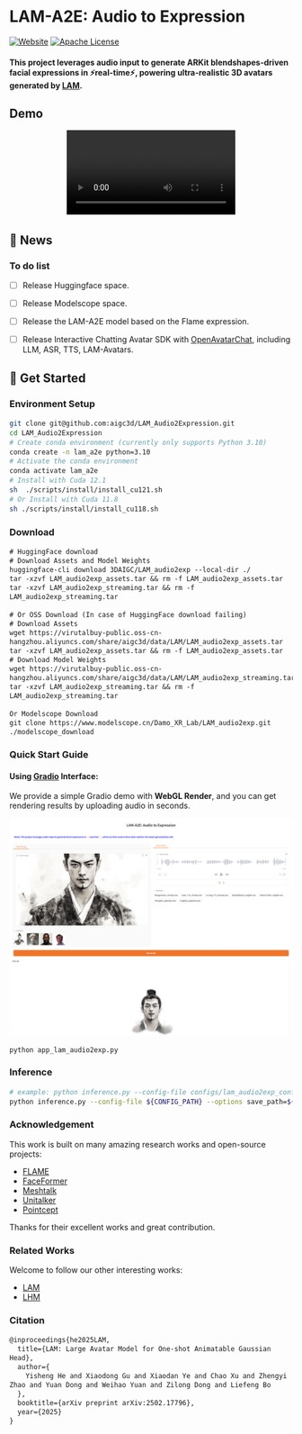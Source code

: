 # LAM-A2E: Audio to Expression

[![Website](https://raw.githubusercontent.com/prs-eth/Marigold/main/doc/badges/badge-website.svg)](https://aigc3d.github.io/projects/LAM/) 
[![Apache License](https://img.shields.io/badge/📃-Apache--2.0-929292)](https://www.apache.org/licenses/LICENSE-2.0)

#### This project leverages audio input to generate ARKit blendshapes-driven facial expressions in ⚡real-time⚡, powering ultra-realistic 3D avatars generated by [LAM](https://github.com/aigc3d/LAM).

## Demo

<div align="center">
  <video controls src="https://github.com/user-attachments/assets/a89a0d70-a573-4d61-91bd-4f09a0b6ce2c">
  </video>
</div>

## 📢 News


### To do list
- [ ] Release Huggingface space.
- [ ] Release Modelscope space.
- [ ] Release the LAM-A2E model based on the Flame expression.
- [ ] Release Interactive Chatting Avatar SDK with [OpenAvatarChat](https://github.com/HumanAIGC-Engineering/OpenAvatarChat), including LLM, ASR, TTS, LAM-Avatars.



## 🚀 Get Started
### Environment Setup
```bash
git clone git@github.com:aigc3d/LAM_Audio2Expression.git
cd LAM_Audio2Expression
# Create conda environment (currently only supports Python 3.10)
conda create -n lam_a2e python=3.10
# Activate the conda environment
conda activate lam_a2e
# Install with Cuda 12.1
sh  ./scripts/install/install_cu121.sh
# Or Install with Cuda 11.8
sh ./scripts/install/install_cu118.sh
```


### Download

```
# HuggingFace download
# Download Assets and Model Weights
huggingface-cli download 3DAIGC/LAM_audio2exp --local-dir ./
tar -xzvf LAM_audio2exp_assets.tar && rm -f LAM_audio2exp_assets.tar
tar -xzvf LAM_audio2exp_streaming.tar && rm -f LAM_audio2exp_streaming.tar

# Or OSS Download (In case of HuggingFace download failing)
# Download Assets
wget https://virutalbuy-public.oss-cn-hangzhou.aliyuncs.com/share/aigc3d/data/LAM/LAM_audio2exp_assets.tar
tar -xzvf LAM_audio2exp_assets.tar && rm -f LAM_audio2exp_assets.tar
# Download Model Weights
wget https://virutalbuy-public.oss-cn-hangzhou.aliyuncs.com/share/aigc3d/data/LAM/LAM_audio2exp_streaming.tar
tar -xzvf LAM_audio2exp_streaming.tar && rm -f LAM_audio2exp_streaming.tar

Or Modelscope Download
git clone https://www.modelscope.cn/Damo_XR_Lab/LAM_audio2exp.git ./modelscope_download
```


### Quick Start Guide
#### Using <a href="https://github.com/gradio-app/gradio">Gradio</a> Interface: 
We provide a simple Gradio demo with **WebGL Render**, and you can get rendering results by uploading audio in seconds.

<img src="./assets/images/snapshot.png" alt="teaser" width="1000"/>



```
python app_lam_audio2exp.py
```

### Inference
```bash
# example: python inference.py --config-file configs/lam_audio2exp_config_streaming.py --options save_path=exp/audio2exp weight=pretrained_models/lam_audio2exp_streaming.tar audio_input=./assets/sample_audio/BarackObama_english.wav
python inference.py --config-file ${CONFIG_PATH} --options save_path=${SAVE_PATH} weight=${CHECKPOINT_PATH} audio_input=${AUDIO_INPUT}
```

### Acknowledgement
This work is built on many amazing research works and open-source projects:
- [FLAME](https://flame.is.tue.mpg.de)
- [FaceFormer](https://github.com/EvelynFan/FaceFormer)
- [Meshtalk](https://github.com/facebookresearch/meshtalk)
- [Unitalker](https://github.com/X-niper/UniTalker)
- [Pointcept](https://github.com/Pointcept/Pointcept)

Thanks for their excellent works and great contribution.


### Related Works
Welcome to follow our other interesting works:
- [LAM](https://github.com/aigc3d/LAM)
- [LHM](https://github.com/aigc3d/LHM)


### Citation
```
@inproceedings{he2025LAM,
  title={LAM: Large Avatar Model for One-shot Animatable Gaussian Head},
  author={
    Yisheng He and Xiaodong Gu and Xiaodan Ye and Chao Xu and Zhengyi Zhao and Yuan Dong and Weihao Yuan and Zilong Dong and Liefeng Bo
  },
  booktitle={arXiv preprint arXiv:2502.17796},
  year={2025}
}
```
